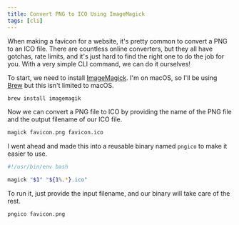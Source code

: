 ```yaml
---
title: Convert PNG to ICO Using ImageMagick
tags: [cli]
---
```


When making a favicon for a website, it's pretty common to convert a PNG to
an ICO file. There are countless online converters, but they all have
gotchas, rate limits, and it's just hard to find the right one to do the
job for you. With a very simple CLI command, we can do it ourselves!

To start, we need to install [ImageMagick](https://imagemagick.org). I'm on
macOS, so I'll be using [Brew](https://brew.sh) but this isn't limited to
macOS.

```bash
brew install imagemagik
```

Now we can convert a PNG file to ICO by providing the name of the PNG file
and the output filename of our ICO file.

```bash
magick favicon.png favicon.ico
```

I went ahead and made this into a reusable binary named `pngico` to make it
easier to use.

```bash /usr/local/bin/pngico
#!/usr/bin/env bash

magick "$1" "${1%.*}.ico"
```

To run it, just provide the input filename, and our binary will take care
of the rest.

```bash
pngico favicon.png
```
